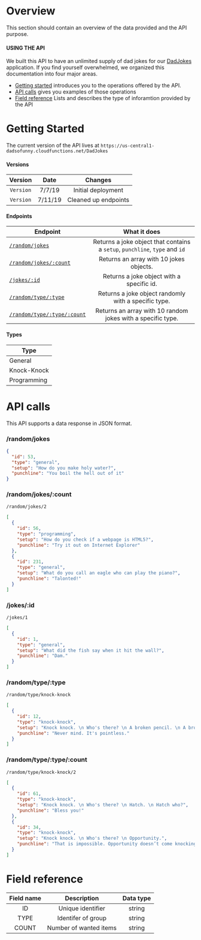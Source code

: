 # Overview

This section should contain an overview of the data provided and the API purpose.

#### USING THE API

We built this API to have an unlimited supply of dad jokes for our [DadJokes](https://github.com/KegenGuyll/DadJokes) application.
If you find yourself overwhelmed, we organized this documentation into four major areas.

- [Getting started](#getting-started) introduces you to the operations offered by the API.
- [API calls](#api-calls) gives you examples of those operations
- [Field reference](#field-reference) Lists and describes the type of inforamtion provided by the API

# Getting Started

The current version of the API lives at `https://us-central1-dadsofunny.cloudfunctions.net/DadJokes`

#### Versions

|  Version  |  Date   |       Changes        |
| :-------: | :-----: | :------------------: |
| `Version` | 7/7/19  |  Initial deployment  |
| `Version` | 7/11/19 | Cleaned up endpoints |

#### Endpoints

| Endpoint                                            |                                What it does                                 |
| --------------------------------------------------- | :-------------------------------------------------------------------------: |
| [`/random/jokes`](#randomjokes)                     | Returns a joke object that contains a `setup`, `punchline`, `type` and `id` |
| [`/random/jokes/:count`](#randomjokescount)         |                   Returns an array with 10 jokes objects.                   |
| [`/jokes/:id`](#jokesid)                            |                  Returns a joke object with a specific id.                  |
| [`/random/type/:type`](#randomtypetype)             |            Returns a joke object randomly with a specific type.             |
| [`/random/type/:type/:count`](#randomtypetypecount) |         Returns an array with 10 random jokes with a specific type.         |

#### Types

| Type        |
| ----------- |
| General     |
| Knock-Knock |
| Programming |

# API calls

This API supports a data response in JSON format.

### /random/jokes

```json
{
  "id": 53,
  "type": "general",
  "setup": "How do you make holy water?",
  "punchline": "You boil the hell out of it"
}
```

### /random/jokes/:count

`/random/jokes/2`

```json
[
  {
    "id": 56,
    "type": "programming",
    "setup": "How do you check if a webpage is HTML5?",
    "punchline": "Try it out on Internet Explorer"
  },
  {
    "id": 231,
    "type": "general",
    "setup": "What do you call an eagle who can play the piano?",
    "punchline": "Talonted!"
  }
]
```

### /jokes/:id

`/jokes/1`

```json
[
  {
    "id": 1,
    "type": "general",
    "setup": "What did the fish say when it hit the wall?",
    "punchline": "Dam."
  }
]
```

### /random/type/:type

`/random/type/knock-knock`

```json
[
  {
    "id": 12,
    "type": "knock-knock",
    "setup": "Knock knock. \n Who's there? \n A broken pencil. \n A broken pencil who?",
    "punchline": "Never mind. It's pointless."
  }
]
```

### /random/type/:type/:count

`/random/type/knock-knock/2`

```json
[
  {
    "id": 61,
    "type": "knock-knock",
    "setup": "Knock knock. \n Who's there? \n Hatch. \n Hatch who?",
    "punchline": "Bless you!"
  },
  {
    "id": 34,
    "type": "knock-knock",
    "setup": "Knock knock. \n Who's there? \n Opportunity.",
    "punchline": "That is impossible. Opportunity doesn’t come knocking twice!"
  }
]
```

# Field reference

| Field name |      Description       | Data type |
| :--------: | :--------------------: | :-------: |
|     ID     |   Unique identifier    |  string   |
|    TYPE    |   Identifer of group   |  string   |
|   COUNT    | Number of wanted items |  string   |
